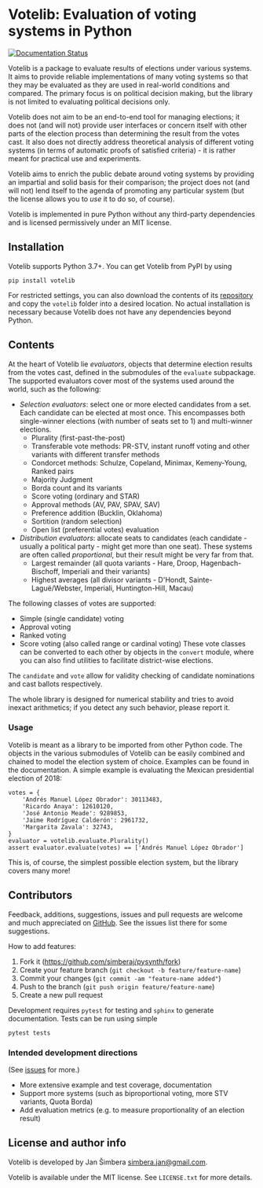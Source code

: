 # Votelib: Evaluation of voting systems in Python

[![Documentation Status](https://readthedocs.org/projects/votelib/badge/?version=latest)](https://votelib.readthedocs.io/en/latest/?badge=latest)

Votelib is a package to evaluate results of elections under various systems.
It aims to provide reliable implementations of many voting systems so that
they may be evaluated as they are used in real-world conditions and compared.
The primary focus is on political decision making, but the library is not
limited to evaluating political decisions only.

Votelib does not aim to be an end-to-end tool for managing elections; it
does not (and will not) provide user interfaces or concern itself with other
parts of the election process than determining the result from the votes cast.
It also does not directly address theoretical analysis of different voting
systems (in terms of automatic proofs of satisfied criteria) - it is rather
meant for practical use and experiments.

Votelib aims to enrich the public debate around voting systems by providing an
impartial and solid basis for their comparison; the project does not (and
will not) lend itself to the agenda of promoting any particular system (but the
license allows you to *use* it to do so, of course).

Votelib is implemented in pure Python without any third-party dependencies
and is licensed permissively under an MIT license.

## Installation
Votelib supports Python 3.7+. You can get Votelib from PyPI by using

    pip install votelib

For restricted settings, you can also download the contents of its
[repository](https://github.com/simberaj/votelib)
and copy the `votelib` folder into a desired location. No actual installation
is necessary because Votelib does not have any dependencies beyond Python.

## Contents
At the heart of Votelib lie *evaluators*, objects that determine election
results from the votes cast, defined in the submodules of the `evaluate`
subpackage. The supported evaluators cover most of the systems
used around the world, such as the following:

-   *Selection evaluators*: select one or more elected candidates from a set.
    Each candidate can be elected at most once. This encompasses both
    single-winner elections (with number of seats set to 1) and multi-winner
    elections.
    -   Plurality (first-past-the-post)
    -   Transferable vote methods: PR-STV, instant runoff voting and other
        variants with different transfer methods
    -   Condorcet methods: Schulze, Copeland, Minimax, Kemeny-Young,
        Ranked pairs
    -   Majority Judgment
    -   Borda count and its variants
    -   Score voting (ordinary and STAR)
    -   Approval methods (AV, PAV, SPAV, SAV)
    -   Preference addition (Bucklin, Oklahoma)
    -   Sortition (random selection)
    -   Open list (preferential votes) evaluation
-   *Distribution evaluators*: allocate seats to candidates (each candidate -
    usually a political party - might get more than one seat). These systems
    are often called *proportional*, but their result might be very far from
    that.
    -   Largest remainder (all quota variants - Hare, Droop, Hagenbach-Bischoff,
        Imperiali and their variants)
    -   Highest averages (all divisor variants - D'Hondt, Sainte-Laguë/Webster,
        Imperiali, Huntington-Hill, Macau)

The following classes of votes are supported:
-   Simple (single candidate) voting
-   Approval voting
-   Ranked voting
-   Score voting (also called range or cardinal voting)
These vote classes can be converted to each other by objects in the `convert`
module, where you can also find utilities to facilitate district-wise
elections.

The `candidate` and `vote` allow for validity checking of candidate nominations
and cast ballots respectively.

The whole library is designed for numerical stability and tries to avoid
inexact arithmetics; if you detect any such behavior, please report it.

### Usage
Votelib is meant as a library to be imported from other Python code.
The objects in the various submodules of Votelib can be easily combined and
chained to model the election system of choice. Examples can be found in the
documentation. A simple example is evaluating the Mexican presidential election
of 2018:

    votes = {
        'Andrés Manuel López Obrador': 30113483,
        'Ricardo Anaya': 12610120,
        'José Antonio Meade': 9289853,
        'Jaime Rodríguez Calderón': 2961732,
        'Margarita Zavala': 32743,
    }
    evaluator = votelib.evaluate.Plurality()
    assert evaluator.evaluate(votes) == ['Andrés Manuel López Obrador']

This is, of course, the simplest possible election system, but the library
covers many more!

## Contributors
Feedback, additions, suggestions, issues and pull requests are welcome and much
appreciated on [GitHub](https://github.com/simberaj/votelib). See the issues
list there for some suggestions.

How to add features:

1.  Fork it (https://github.com/simberaj/pysynth/fork)
2.  Create your feature branch (`git checkout -b feature/feature-name`)
3.  Commit your changes (`git commit -am "feature-name added"`)
4.  Push to the branch (`git push origin feature/feature-name`)
5.  Create a new pull request

Development requires `pytest` for testing and `sphinx` to generate
documentation. Tests can be run using simple

    pytest tests

### Intended development directions
(See [issues](https://github.com/simberaj/votelib/issues) for more.)

-   More extensive example and test coverage, documentation
-   Support more systems (such as biproportional voting, more STV
    variants, Quota Borda)
-   Add evaluation metrics (e.g. to measure proportionality of an election
    result)

## License and author info
Votelib is developed by Jan Šimbera <simbera.jan@gmail.com>.

Votelib is available under the MIT license. See `LICENSE.txt` for more details.
